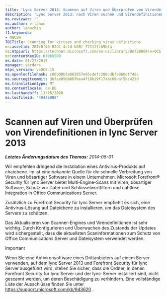 ```yaml
---
title: 'Lync Server 2013: Scannen auf Viren und Überprüfen von Virendefinitionen'
description: 'Lync Server 2013: nach Viren suchen und Virendefinitionen überprüfen.'
ms.reviewer: ''
ms.author: v-lanac
author: lanachin
f1.keywords:
- NOCSH
TOCTitle: Scanning for viruses and checking virus definitions
ms:assetid: 287c0f43-82d1-4c1d-b08f-77112fcb5bfa
ms:mtpsurl: https://technet.microsoft.com/en-us/library/Dn720909(v=OCS.15)
ms:contentKeyID: 63969589
ms.date: 01/27/2015
manager: serdars
mtps_version: v=OCS.15
ms.openlocfilehash: c06b08b5e902857e95cdefc206cdbfa860ef748c
ms.sourcegitcommit: 36fee89bb887bea4f18b19f17a8c69daf5bc423d
ms.translationtype: MT
ms.contentlocale: de-DE
ms.lasthandoff: 11/26/2020
ms.locfileid: "49445008"
---
```

# <a name="scanning-for-viruses-and-checking-virus-definitions-in-lync-server-2013"></a>Scannen auf Viren und Überprüfen von Virendefinitionen in lync Server 2013

<div data-xmlns="http://www.w3.org/1999/xhtml">

<div class="topic" data-xmlns="http://www.w3.org/1999/xhtml" data-msxsl="urn:schemas-microsoft-com:xslt" data-cs="https://msdn.microsoft.com/">

<div data-asp="https://msdn2.microsoft.com/asp">



</div>

<div id="mainSection">

<div id="mainBody">

<span> </span>

_**Letztes Änderungsdatum des Themas:** 2014-05-01_

Wir empfehlen dringend die Installation eines Antivirus-Produkts auf chatebene. Im ist eine bekannte Quelle für die schnelle Verbreitung von Viren und bösartiger Software in einem Unternehmen. Microsoft Forefront® Security für lync Server bietet Multi-Engine-Scans mit Viren, bösartiger Software, Schutz vor Datei-und Schlüsselwortfiltern und nahtlose Integration in Office Communications Server.

Zusätzlich zu Forefront Security für lync Server empfiehlt es sich, eine Antivirus-Lösung auf Dateiebene zu installieren, um das Dateisystem des Servers zu schützen.

Das Aktualisieren von Scanner-Engines und Virendefinitionen ist sehr wichtig. Durch Konfigurieren und Überwachen des Zustands der Updates wird sichergestellt, dass die aktuellsten Scaninformationen zum Schutz von Office Communications Server und Dateisystem verwendet werden.

<div>


> [!IMPORTANT]  
> Wenn Sie eine Antivirensoftware eines Drittanbieters auf einem Server verwenden, auf dem lync Server 2013 und Forefront Security für lync Server ausgeführt wird, stellen Sie sicher, dass die Ordner, in denen Forefront Security für lync Server und der lync-Server installiert sind, nicht gescannt werden, um deren Beschädigung zu verhindern. Eine vollständige Liste der Ausschlüsse finden Sie unter <A class=uri href="https://support.microsoft.com/kb/943620">https://support.microsoft.com/kb/943620</A> .



</div>

</div>

<span> </span>

</div>

</div>

</div>

